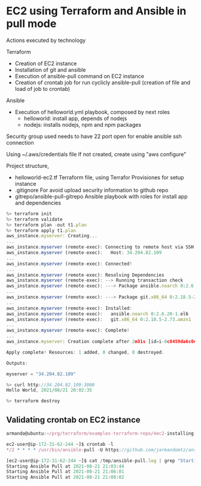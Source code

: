 # EC2 using Terraform and Ansible in pull mode

Actions executed by technology

Terraform
- Creation of EC2 instance
- Installation of git and ansible
- Execution of ansible-pull command on EC2 instance
- Creation of crontab job for run cyclicly ansible-pull (creation of file and load of job to crontab)

Ansible
- Execution of helloworld.yml playbook, composed by next roles
  - helloworld: install app, depends of nodejs
  - nodejs:     installs nodejs, npm and npm packages

Security group used needs to have 22 port open for enable ansible ssh connection

Using ~/.aws/credentials file
If not created, create using "aws configure"

Project structure,
- helloworld-ec2.tf  Terraform file, using Terrafor Provisiones for setup instance
- .gitignore         For avoid upload security information to github repo
- gitrepo/ansible-pull-gitrepo
                     Ansible playbook with roles for install app and dependencies

```js
%> terraform init
%> terraform validate
%> terraform plan -out t1.plan
%> terraform apply t1.plan
aws_instance.myserver: Creating...
...
aws_instance.myserver (remote-exec): Connecting to remote host via SSH...
aws_instance.myserver (remote-exec):   Host: 34.204.82.109
...
aws_instance.myserver (remote-exec): Connected!
...
aws_instance.myserver (remote-exec): Resolving Dependencies
aws_instance.myserver (remote-exec): --> Running transaction check
aws_instance.myserver (remote-exec): ---> Package ansible.noarch 0:2.6.20-1.el6 will be installed
...
aws_instance.myserver (remote-exec): ---> Package git.x86_64 0:2.18.5-2.73.amzn1 will be installed
...
aws_instance.myserver (remote-exec): Installed:
aws_instance.myserver (remote-exec):   ansible.noarch 0:2.6.20-1.el6
aws_instance.myserver (remote-exec):   git.x86_64 0:2.18.5-2.73.amzn1
...
aws_instance.myserver (remote-exec): Complete!
...
aws_instance.myserver: Creation complete after 2m31s [id=i-0c8459da6c0e5e1c0]

Apply complete! Resources: 1 added, 0 changed, 0 destroyed.

Outputs:

myserver = "34.204.82.109"

%> curl http://34.204.82.109:3000
Hello World, 2021/08/21 20:02:35

%> terraform destroy
```

## Validating crontab on EC2 instance

```js
armando@ubuntu:~/prg/terraform/examples-terraform-repo/4ec2-installing-app-with-ansible-pull-mode$ ssh -i ~/.ssh/EffectiveDevOpsAWS.pem ec2-user@34.204.82.109

ec2-user@ip-172-31-62-244 ~]$ crontab -l
*/2 * * * * /usr/bin/ansible-pull -U https://github.com/jarmandomtz/ansible-pull-gitrepo -C develop helloworld.yml -i localhost -u jarmandomtz -v --sleep 60 >> /tmp/ansible-pull.log

[ec2-user@ip-172-31-62-244 ~]$ cat /tmp/ansible-pull.log | grep "Starting Ansible Pull"
Starting Ansible Pull at 2021-08-21 21:03:44
Starting Ansible Pull at 2021-08-21 21:06:01
Starting Ansible Pull at 2021-08-21 21:08:02
```